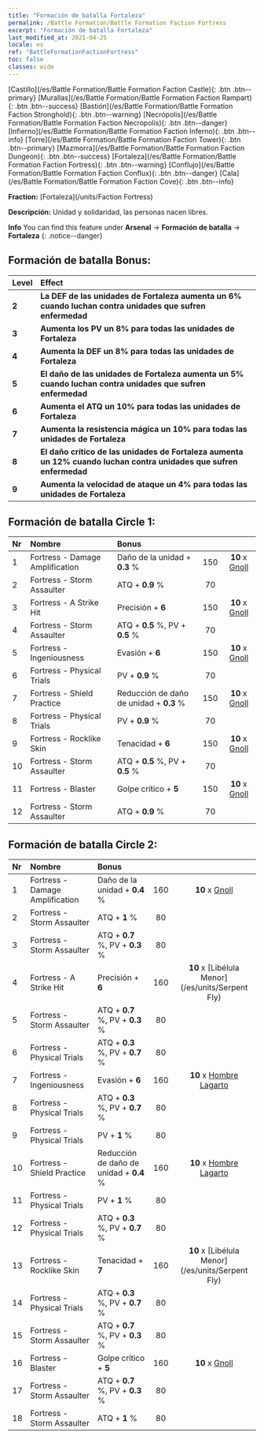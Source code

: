 ```yaml
---
title: "Formación de batalla Fortaleza"
permalink: /Battle Formation/Battle Formation Faction Fortress
excerpt: "Formación de batalla Fortaleza"
last_modified_at: 2021-04-25
locale: es
ref: "BattleFormationFactionFortress"
toc: false
classes: wide
---
```

 [Castillo](/es/Battle Formation/Battle Formation Faction Castle){: .btn .btn--primary} [Murallas](/es/Battle Formation/Battle Formation Faction Rampart){: .btn .btn--success} [Bastión](/es/Battle Formation/Battle Formation Faction Stronghold){: .btn .btn--warning} [Necrópolis](/es/Battle Formation/Battle Formation Faction Necropolis){: .btn .btn--danger} [Infierno](/es/Battle Formation/Battle Formation Faction Inferno){: .btn .btn--info} [Torre](/es/Battle Formation/Battle Formation Faction Tower){: .btn .btn--primary} [Mazmorra](/es/Battle Formation/Battle Formation Faction Dungeon){: .btn .btn--success} [Fortaleza](/es/Battle Formation/Battle Formation Faction Fortress){: .btn .btn--warning} [Conflujo](/es/Battle Formation/Battle Formation Faction Conflux){: .btn .btn--danger} [Cala](/es/Battle Formation/Battle Formation Faction Cove){: .btn .btn--info} 

  **Fraction:** [Fortaleza](/units/Faction Fortress)

  **Descripción:** Unidad y solidaridad, las personas nacen libres.

**Info** You can find this feature under **Arsenal** -> **Formación de batalla** -> **Fortaleza** 
{: .notice--danger}

## Formación de batalla Bonus:

  | Level |         Effect        |
  |:------|:---------------------|
  | **2** | **La DEF de las unidades de Fortaleza aumenta un 6% cuando luchan contra unidades que sufren enfermedad** |
  | **3** | **Aumenta los PV un 8% para todas las unidades de Fortaleza** |
  | **4** | **Aumenta la DEF un 8% para todas las unidades de Fortaleza** |
  | **5** | **El daño de las unidades de Fortaleza aumenta un 5% cuando luchan contra unidades que sufren enfermedad** |
  | **6** | **Aumenta el ATQ un 10% para todas las unidades de Fortaleza** |
  | **7** | **Aumenta la resistencia mágica un 10% para todas las unidades de Fortaleza** |
  | **8** | **El daño crítico de las unidades de Fortaleza aumenta un 12% cuando luchan contra unidades que sufren enfermedad** |
  | **9** | **Aumenta la velocidad de ataque un 4% para todas las unidades de Fortaleza** |

## Formación de batalla Circle 1:

  |  Nr  |  Nombre   |  Bonus  | <i class="fas fa-flask"/>  |  <i class="fab fa-optin-monster"/> |
  |:-----|:--------------------|:---------|:-----------------:|:----------------:|
  | 1 | Fortress - Damage Amplification | Daño de la unidad + **0.3** % | 150 |  **10** x [Gnoll](/es/units/Gnoll) |
  | 2 | Fortress - Storm Assaulter | ATQ + **0.9** % | 70 |   |
  | 3 | Fortress - A Strike Hit | Precisión + **6**  | 150 |  **10** x [Gnoll](/es/units/Gnoll) |
  | 4 | Fortress - Storm Assaulter | ATQ + **0.5** %, PV + **0.5** % | 70 |   |
  | 5 | Fortress - Ingeniousness | Evasión + **6**  | 150 |  **10** x [Gnoll](/es/units/Gnoll) |
  | 6 | Fortress - Physical Trials | PV + **0.9** % | 70 |   |
  | 7 | Fortress - Shield Practice | Reducción de daño de unidad + **0.3** % | 150 |  **10** x [Gnoll](/es/units/Gnoll) |
  | 8 | Fortress - Physical Trials | PV + **0.9** % | 70 |   |
  | 9 | Fortress - Rocklike Skin | Tenacidad + **6**  | 150 |  **10** x [Gnoll](/es/units/Gnoll) |
  | 10 | Fortress - Storm Assaulter | ATQ + **0.5** %, PV + **0.5** % | 70 |   |
  | 11 | Fortress - Blaster | Golpe crítico + **5**  | 150 |  **10** x [Gnoll](/es/units/Gnoll) |
  | 12 | Fortress - Storm Assaulter | ATQ + **0.9** % | 70 |   |
  


## Formación de batalla Circle 2:

  |  Nr  |  Nombre   |  Bonus  | <i class="fas fa-flask"/>  |  <i class="fab fa-optin-monster"/> |
  |:-----|:--------------------|:---------|:-----------------:|:----------------:|
  | 1 | Fortress - Damage Amplification | Daño de la unidad + **0.4** % | 160 |  **10** x [Gnoll](/es/units/Gnoll) |
  | 2 | Fortress - Storm Assaulter | ATQ + **1** % | 80 |   |
  | 3 | Fortress - Storm Assaulter | ATQ + **0.7** %, PV + **0.3** % | 80 |   |
  | 4 | Fortress - A Strike Hit | Precisión + **6**  | 160 |  **10** x [Libélula Menor](/es/units/Serpent Fly) |
  | 5 | Fortress - Storm Assaulter | ATQ + **0.7** %, PV + **0.3** % | 80 |   |
  | 6 | Fortress - Physical Trials | ATQ + **0.3** %, PV + **0.7** % | 80 |   |
  | 7 | Fortress - Ingeniousness | Evasión + **6**  | 160 |  **10** x [Hombre Lagarto](/es/units/Lizardman) |
  | 8 | Fortress - Physical Trials | ATQ + **0.3** %, PV + **0.7** % | 80 |   |
  | 9 | Fortress - Physical Trials | PV + **1** % | 80 |   |
  | 10 | Fortress - Shield Practice | Reducción de daño de unidad + **0.4** % | 160 |  **10** x [Hombre Lagarto](/es/units/Lizardman) |
  | 11 | Fortress - Physical Trials | PV + **1** % | 80 |   |
  | 12 | Fortress - Physical Trials | ATQ + **0.3** %, PV + **0.7** % | 80 |   |
  | 13 | Fortress - Rocklike Skin | Tenacidad + **7**  | 160 |  **10** x [Libélula Menor](/es/units/Serpent Fly) |
  | 14 | Fortress - Physical Trials | ATQ + **0.3** %, PV + **0.7** % | 80 |   |
  | 15 | Fortress - Storm Assaulter | ATQ + **0.7** %, PV + **0.3** % | 80 |   |
  | 16 | Fortress - Blaster | Golpe crítico + **5**  | 160 |  **10** x [Gnoll](/es/units/Gnoll) |
  | 17 | Fortress - Storm Assaulter | ATQ + **0.7** %, PV + **0.3** % | 80 |   |
  | 18 | Fortress - Storm Assaulter | ATQ + **1** % | 80 |   |
  

